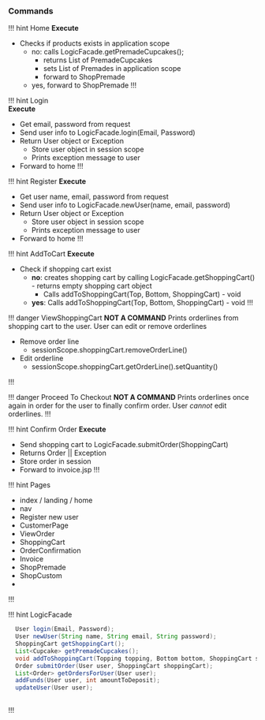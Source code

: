 ### Commands

!!! hint Home
  **Execute**
  - Checks if products exists in application scope
    - no: calls LogicFacade.getPremadeCupcakes();
      - returns List of PremadeCupcakes
      - sets List of Premades in application scope
      - forward to ShopPremade
    - yes, forward to ShopPremade
!!!

!!! hint Login  
  **Execute**
  - Get email, password from request
  - Send user info to LogicFacade.login(Email, Password)
  - Return User object or Exception
    - Store user object in session scope
    - Prints exception message to user
  - Forward to home
!!!

!!! hint Register
  **Execute**
  - Get user name, email, password from request
  - Send user info to LogicFacade.newUser(name, email, password)
  - Return User object or Exception
    - Store user object in session scope
    - Prints exception message to user
  - Forward to home
!!!

!!! hint AddToCart
  **Execute**
  - Check if shopping cart exist
    - **no**: creates shopping cart by calling LogicFacade.getShoppingCart() - returns empty shopping cart object
      - Calls addToShoppingCart(Top, Bottom, ShoppingCart) - void
    - **yes**: Calls addToShoppingCart(Top, Bottom, ShoppingCart) - void
!!!

!!! danger ViewShoppingCart
  **NOT A COMMAND**
  Prints orderlines from shopping cart to the user. User can edit or remove orderlines
  
  - Remove order line
    - sessionScope.shoppingCart.removeOrderLine()
  - Edit orderline
    - sessionScope.shoppingCart.getOrderLine().setQuantity()

!!!

!!! danger Proceed To Checkout
  **NOT A COMMAND**
  Prints orderlines once again in order for the user to finally confirm order. User *cannot* edit orderlines.
!!!

!!! hint Confirm Order
  **Execute**
  - Send shopping cart to LogicFacade.submitOrder(ShoppingCart)
  - Returns Order || Exception
  - Store order in session
  - Forward to invoice.jsp
!!!

!!! hint Pages 

* index / landing / home
* nav
* Register new user
* CustomerPage
* ViewOrder
* ShoppingCart
* OrderConfirmation
* Invoice
* ShopPremade
* ShopCustom
* 

!!!


!!! hint LogicFacade
```java
  User login(Email, Password);
  User newUser(String name, String email, String password);
  ShoppingCart getShoppingCart();
  List<Cupcake> getPremadeCupcakes();
  void addToShoppingCart(Topping topping, Bottom bottom, ShoppingCart shoppingCart);
  Order submitOrder(User user, ShoppingCart shoppingCart);
  List<Order> getOrdersForUser(User user);
  addFunds(User user, int amountToDeposit);
  updateUser(User user);
  
```
!!!


